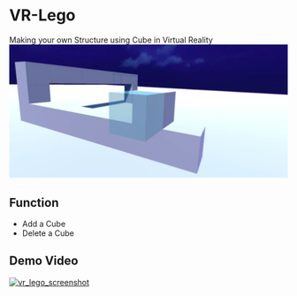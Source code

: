 # VR-Lego
Making your own Structure using Cube in Virtual Reality
![vr_lego_screenshot](./pictures/vr_lego_screenshot.png)

## Function
* Add a Cube 
* Delete a Cube

## Demo Video
[![vr_lego_screenshot](https://img.youtube.com/vi/xVI-6sP0wQY/0.jpg)](https://www.youtube.com/watch?v=xVI-6sP0wQY&t=0s)